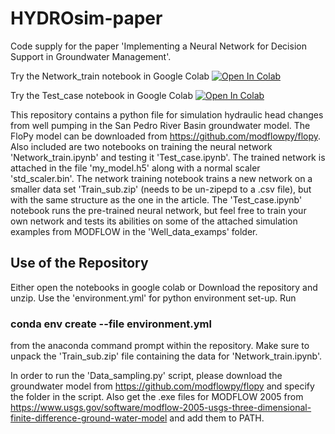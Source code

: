 # HYDROsim-paper

Code supply for the paper 'Implementing a Neural Network for Decision Support in Groundwater Management'.

Try the Network_train notebook in Google Colab
[![Open In Colab](https://colab.research.google.com/assets/colab-badge.svg)](https://colab.research.google.com/github/MathiasBusk/HYDROsim-paper/blob/main/Network_train.ipynb)

Try the Test_case notebook in Google Colab
[![Open In Colab](https://colab.research.google.com/assets/colab-badge.svg)](https://colab.research.google.com/github/MathiasBusk/HYDROsim-paper/blob/main/Test_case.ipynb)

This repository contains a python file for simulation hydraulic head changes from well pumping in the San Pedro River Basin groundwater model. The FloPy model can be downloaded from https://github.com/modflowpy/flopy. Also included are two notebooks on training the neural network 'Network_train.ipynb' and testing it 'Test_case.ipynb'. The trained network is attached in the file 'my_model.h5' along with a normal scaler 'std_scaler.bin'. The network training notebook trains a new network on a smaller data set 'Train_sub.zip' (needs to be un-zipepd to a .csv file), but with the same structure as the one in the article. The 'Test_case.ipynb' notebook runs the pre-trained neural network, but feel free to train your own network and tests its abilities on some of the attached simulation examples from MODFLOW in the 'Well_data_examps' folder.

## Use of the Repository

Either open the notebooks in google colab or 
Download the repository and unzip. Use the 'environment.yml' for python environment set-up. Run


### conda env create --file environment.yml


from the anaconda command prompt within the repository. Make sure to unpack the 'Train_sub.zip' file containing the data for 'Network_train.ipynb'. 

In order to run the 'Data_sampling.py' script, please download the groundwater model from https://github.com/modflowpy/flopy and specify the folder in the script. Also get the .exe files for MODFLOW 2005 from https://www.usgs.gov/software/modflow-2005-usgs-three-dimensional-finite-difference-ground-water-model and add them to PATH.

